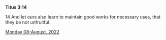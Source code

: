 **Titus 3:14**

14 And let ours also learn to maintain good works for necessary uses, that they be not unfruitful.

[Monday 08-August, 2022](https://t.me/s/daily_scripture)
